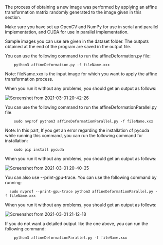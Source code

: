The process of obtaining a new image was performed by applying an affine transformation matrix randomly generated to the image given in this section.

Make sure you have set up OpenCV and NumPy for use in serial and parallel implementation, and CUDA for use in parallel implementation.

Sample images you can use are given in the dataset folder. The outputs obtained at the end of the program are saved in the output file.

You can use the following command to run the affineDeformation.py file:
        
        python3 affineDeformation.py -f fileName.xxx

Note: fileName.xxx is the input image for which you want to apply the affine transformation
process.

When you run it without any problems, you should get an output as follows:


![Screenshot from 2021-03-01 20-42-26](https://user-images.githubusercontent.com/36774966/109540895-29ed3900-7ad4-11eb-81a4-1e15038eb547.png)

You can use the following command to run the affineDeformationParallel.py file:
        
        sudo nvprof python3 affineDeformationParallel.py -f fileName.xxx

Note: In this part, If you get an error regarding the installation of pycuda while running this  command, you can run the following command for installation:

        sudo pip install pycuda
        

When you run it without any problems, you should get an output as follows:

![Screenshot from 2021-03-01 20-40-35](https://user-images.githubusercontent.com/36774966/109541028-57d27d80-7ad4-11eb-8b06-30acb830c355.png)

You can also use --print-gpu-trace. You can use the following command by running:

      sudo nvprof --print-gpu-trace python3 affineDeformationParallel.py -f fileName.xxx

When you run it without any problems, you should get an output as follows:

![Screenshot from 2021-03-01 21-12-18](https://user-images.githubusercontent.com/36774966/109541067-6751c680-7ad4-11eb-90ba-d0632d522abf.png)

If you do not want a detailed output like the one above, you can run the following command:

        python3 affineDeformationParallel.py -f fileName.xxx

